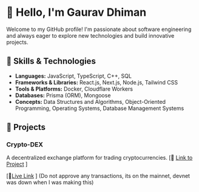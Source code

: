 # 👋 Hello, I'm Gaurav Dhiman

Welcome to my GitHub profile! I'm passionate about software engineering and always eager to explore new technologies and build innovative projects.

## 🔧 Skills & Technologies

- **Languages:** JavaScript, TypeScript, C++, SQL
- **Frameworks & Libraries:** React.js, Next.js, Node.js, Tailwind CSS
- **Tools & Platforms:** Docker, Cloudflare Workers
- **Databases:** Prisma (ORM), Mongoose
- **Concepts:** Data Structures and Algorithms, Object-Oriented Programming, Operating Systems, Database Management Systems

## 🚀 Projects

### **Crypto-DEX**
A decentralized exchange platform for trading cryptocurrencies. [🔗 [Link to Project](https://github.com/GaudD/Esummit-Hackathon-2024-Azurites) ]

[🔗[Live Link](https://dex-solana-one.vercel.app/) ] (Do not approve any transactions, its on the mainnet, devnet was down when I was making this)
